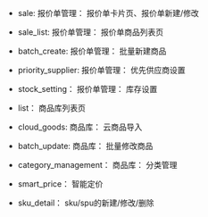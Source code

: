 * sale: 报价单管理： 报价单卡片页、报价单新建/修改
* sale_list: 报价单管理： 报价单商品列表页
* batch_create: 报价单管理： 批量新建商品
* priority_supplier: 报价单管理： 优先供应商设置
* stock_setting： 报价单管理： 库存设置

* list： 商品库列表页
* cloud_goods: 商品库： 云商品导入
* batch_update: 商品库： 批量修改商品
* category_management： 商品库： 分类管理

* smart_price： 智能定价
* sku_detail： sku/spu的新建/修改/删除


